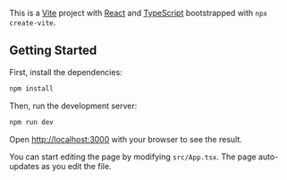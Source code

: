 This is a [Vite](https://vitejs.dev/) project with [React](https://react.dev/) and [TypeScript](https://www.typescriptlang.org/) bootstrapped with `npx create-vite`.

## Getting Started

First, install the dependencies:

```bash
npm install
```

Then, run the development server:

```bash
npm run dev
```

Open [http://localhost:3000](http://localhost:3000) with your browser to see the result.

You can start editing the page by modifying `src/App.tsx`. The page auto-updates as you edit the file.
